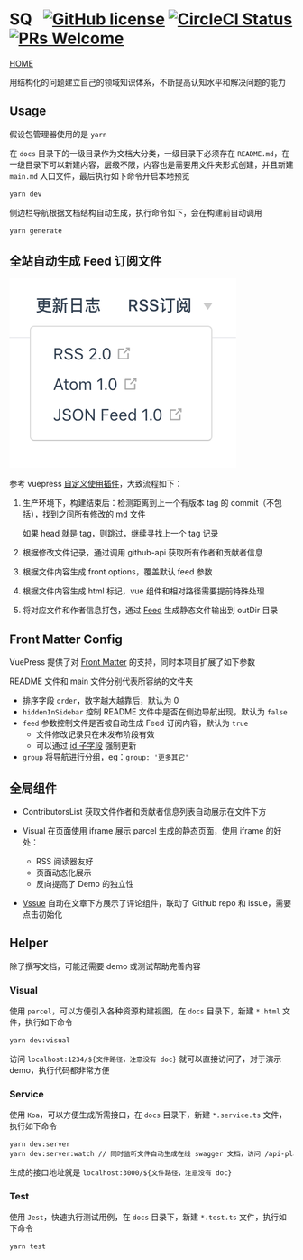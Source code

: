 # SQ &nbsp; [![GitHub license](https://img.shields.io/badge/license-MIT-blue.svg)](https://github.com/tolerance-go/sq/blob/master/LICENSE) [![CircleCI Status](https://circleci.com/gh/tolerance-go/sq.svg?style=shield&circle-token=:circle-token)](https://circleci.com/gh/tolerance-go/sq) [![PRs Welcome](https://img.shields.io/badge/PRs-welcome-brightgreen.svg)](https://github.com/tolerance-go/sq/pulls)

[HOME](http://47.92.70.143)

用结构化的问题建立自己的领域知识体系，不断提高认知水平和解决问题的能力

## Usage

假设包管理器使用的是 `yarn`

在 `docs` 目录下的一级目录作为文档大分类，一级目录下必须存在 `README.md`，在一级目录下可以新建内容，层级不限，内容也是需要用文件夹形式创建，并且新建 `main.md` 入口文件，最后执行如下命令开启本地预览

```bash
yarn dev
```

侧边栏导航根据文档结构自动生成，执行命令如下，会在构建前自动调用

```bash
yarn generate
```

## 全站自动生成 Feed 订阅文件

![feed.png](assets/feed.png)

参考 vuepress [自定义使用插件](https://vuepress.vuejs.org/zh/plugin/using-a-plugin.html)，大致流程如下：

1. 生产环境下，构建结束后：检测距离到上一个有版本 tag 的 commit（不包括），找到之间所有修改的 md 文件

   如果 head 就是 tag，则跳过，继续寻找上一个 tag 记录

2. 根据修改文件记录，通过调用 github-api 获取所有作者和贡献者信息

3. 根据文件内容生成 front options，覆盖默认 feed 参数

4. 根据文件内容生成 html 标记，vue 组件和相对路径需要提前特殊处理

5. 将对应文件和作者信息打包，通过 [Feed](https://github.com/jpmonette/feed) 生成静态文件输出到 outDir 目录

## Front Matter Config

VuePress 提供了对 [Front Matter](https://vuepress.vuejs.org/zh/guide/markdown.html#front-matter) 的支持，同时本项目扩展了如下参数

README 文件和 main 文件分别代表所容纳的文件夹

- 排序字段 `order`，数字越大越靠后，默认为 0
- `hiddenInSidebar` 控制 README 文件中是否在侧边导航出现，默认为 `false`
- `feed` 参数控制文件是否被自动生成 Feed 订阅内容，默认为 `true`
  - 文件修改记录只在未发布阶段有效
  - 可以通过 [id 子字段](https://github.com/jpmonette/feed#example) 强制更新
- `group` 将导航进行分组，eg：`group: '更多其它'`

## 全局组件

- ContributorsList 获取文件作者和贡献者信息列表自动展示在文件下方

- Visual 在页面使用 iframe 展示 parcel 生成的静态页面，使用 iframe 的好处：

  - RSS 阅读器友好
  - 页面动态化展示
  - 反向提高了 Demo 的独立性

- [Vssue](https://github.com/meteorlxy/vssue) 自动在文章下方展示了评论组件，联动了 Github repo 和 issue，需要点击初始化

## Helper

除了撰写文档，可能还需要 demo 或测试帮助完善内容

### Visual

使用 `parcel`，可以方便引入各种资源构建视图，在 `docs` 目录下，新建 `*.html` 文件，执行如下命令

```bash
yarn dev:visual
```

访问 `localhost:1234/${文件路径，注意没有 doc}` 就可以直接访问了，对于演示 demo，执行代码都非常方便

### Service

使用 `Koa`，可以方便生成所需接口，在 `docs` 目录下，新建 `*.service.ts` 文件，执行如下命令

```bash
yarn dev:server
yarn dev:server:watch // 同时监听文件自动生成在线 swagger 文档，访问 /api-playground
```

生成的接口地址就是 `localhost:3000/${文件路径，注意没有 doc}`

### Test

使用 `Jest`，快速执行测试用例，在 `docs` 目录下，新建 `*.test.ts` 文件，执行如下命令

```bash
yarn test
```

